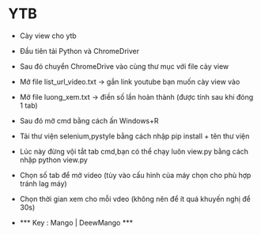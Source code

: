 # YTB
- Cày view cho ytb

- Đầu tiên tải Python và ChromeDriver
- Sau đó chuyển ChromeDrive vào cùng thư mục với file cày view
- Mở file list_url_video.txt -> gắn link youtube bạn muốn cày view vào
- Mở file luong_xem.txt -> điền số lần hoàn thành (được tính sau khi đóng 1 tab)
- Sau đó mở cmd bằng cách ấn Windows+R
- Tải thư viện selenium,pystyle bằng cách nhập pip install + tên thư viện
- Lúc này đừng vội tắt tab cmd,bạn có thể chạy luôn view.py bằng cách nhập python view.py
- Chọn số tab để mở video (tùy vào cấu hình của máy chọn cho phù hợp tránh lag máy)
- Chọn thời gian xem cho mỗi vdeo (không nên để ít quá khuyến nghị để 30s)
- *** Key : Mango | DeewMango ***
